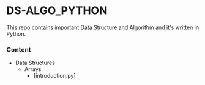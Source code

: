 # DS-ALGO_PYTHON
This repo contains important Data Structure and Algorithm and it's written in Python.

### Content

- Data Structures
  - Arrays
    - [introduction.py]
